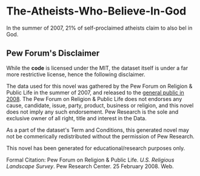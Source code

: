 # The-Atheists-Who-Believe-In-God
In the summer of 2007, 21% of self-proclaimed atheists claim to also bel in God.

## Pew Forum's Disclaimer
While the **code** is licensed under the MIT, the dataset itself is under a far more restrictive license, hence the following disclaimer. 

The data used for this novel was gathered by the Pew Forum on Religion & Public Life in the summer of 2007, and released to the [general public in 2008](http://www.pewforum.org/datasets/u-s-religious-landscape-survey/). The Pew Forum on Religion & Public Life does not endorses any cause, candidate, issue, party, product, business or religion, and this novel does not imply any such endorsement. Pew Research is the sole and exclusive owner of all right, title and interest in the Data.

As a part of the dataset's Term and Conditions, this generated novel may not be commerically redistributed without the permission of Pew Research.

This novel has been generated for educational/research purposes only.

Formal Citation:
Pew Forum on Religion & Public Life. *U.S. Religious Landscape Survey*. Pew Research Center. 25 February 2008. Web.